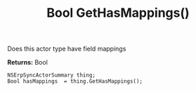 ﻿---
uid: crmscript_ref_NSErpSyncActorSummary_GetHasMappings
title: Bool GetHasMappings()
intellisense: NSErpSyncActorSummary.GetHasMappings
keywords: NSErpSyncActorSummary, GetHasMappings
so.topic: reference
---

Does this actor type have field mappings

**Returns:** Bool


```crmscript
NSErpSyncActorSummary thing;
Bool hasMappings  = thing.GetHasMappings();
```



